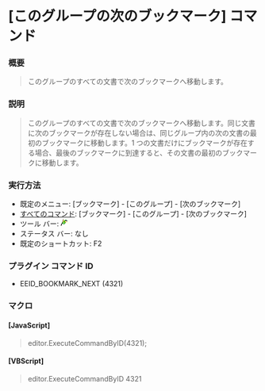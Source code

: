 # \[このグループの次のブックマーク\] コマンド

### 概要

> このグループのすべての文書で次のブックマークへ移動します。

### 説明

> このグループのすべての文書で次のブックマークへ移動します。同じ文書に次のブックマークが存在しない場合は、同じグループ内の次の文書の最初のブックマークに移動します。1 つの文書だけにブックマークが存在する場合、最後のブックマークに到達すると、その文書の最初のブックマークに移動します。

### 実行方法

- 既定のメニュー: \[ブックマーク\] \- \[このグループ\] \- \[次のブックマーク\]
- [すべてのコマンド](../../glossary/allcommands): \[ブックマーク\] \- \[このグループ\] \- \[次のブックマーク\]
- ツール バー: ![](../../images/bookmarknext.gif)
- ステータス バー: なし
- 既定のショートカット: F2

### プラグイン コマンド ID

- EEID\_BOOKMARK\_NEXT (4321)

### マクロ

#### \[JavaScript\]

> editor.ExecuteCommandByID(4321);

#### \[VBScript\]

> editor.ExecuteCommandByID 4321
